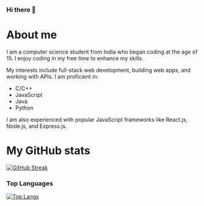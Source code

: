 ### Hi there 👋


# About me
I am a computer science student from India who began coding at the age of 15. I enjoy coding in my free time to enhance my skills.

My interests include full-stack web development, building web apps, and working with APIs. I am proficient in:
- C/C++
- JavaScript
- Java
- Python

I am also experienced with popular JavaScript frameworks like React.js, Node.js, and Express.js.



# My GitHub stats
[![GitHub Streak](https://github-readme-streak-stats.herokuapp.com/?user=sathwikv2005&theme=dark)](https://git.io/streak-stats)
### Top Languages
[![Top Langs](https://github-readme-stats.vercel.app/api/top-langs/?username=sathwikv2005&layout=compact)](https://github.com/anuraghazra/github-readme-stats)

